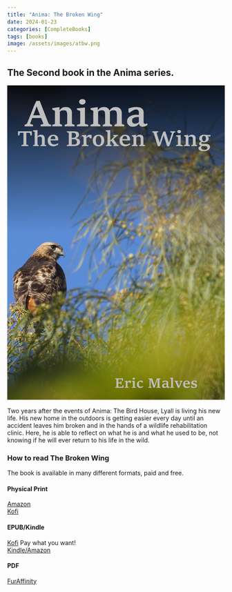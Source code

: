 ```yaml
---
title: "Anima: The Broken Wing"
date: 2024-01-23 
categories: [CompleteBooks]
tags: [books]
image: /assets/images/atbw.png
---
```


## The Second book in the Anima series.

![Anima: The Broken Wing](/assets/images/atbw.png "Anima: The Broken Wing")

Two years after the events of Anima: The Bird House, Lyall is living his new life. His new home in the outdoors is getting easier every day until an accident leaves him broken and in the hands of a wildlife rehabilitation clinic. Here, he is able to reflect on what he is and what he used to be, not knowing if he will ever return to his life in the wild.

### How to read The Broken Wing

The book is available in many different formats, paid and free.

#### Physical Print
[Amazon](https://a.co/d/9ar96a0)  
[Kofi](https://ko-fi.com/s/e4fdfcf489)

#### EPUB/Kindle
[Kofi](https://ko-fi.com/s/aed8acd235) Pay what you want!  
[Kindle/Amazon](https://ko-fi.com/s/12495a1335)

#### PDF
[FurAffinity](https://www.furaffinity.net/view/58215116/)

